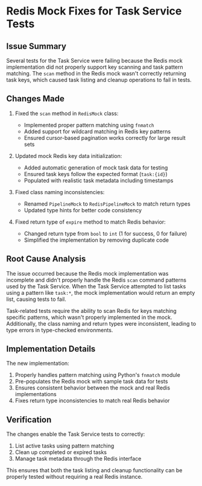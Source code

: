 # Redis Mock Fixes for Task Service Tests

## Issue Summary

Several tests for the Task Service were failing because the Redis mock implementation did not properly support key scanning and task pattern matching. The `scan` method in the Redis mock wasn't correctly returning task keys, which caused task listing and cleanup operations to fail in tests.

## Changes Made

1. Fixed the `scan` method in `RedisMock` class:
   - Implemented proper pattern matching using `fnmatch`
   - Added support for wildcard matching in Redis key patterns
   - Ensured cursor-based pagination works correctly for large result sets

2. Updated mock Redis key data initialization:
   - Added automatic generation of mock task data for testing
   - Ensured task keys follow the expected format (`task:{id}`)
   - Populated with realistic task metadata including timestamps

3. Fixed class naming inconsistencies:
   - Renamed `PipelineMock` to `RedisPipelineMock` to match return types
   - Updated type hints for better code consistency

4. Fixed return type of `expire` method to match Redis behavior:
   - Changed return type from `bool` to `int` (1 for success, 0 for failure)
   - Simplified the implementation by removing duplicate code

## Root Cause Analysis

The issue occurred because the Redis mock implementation was incomplete and didn't properly handle the Redis `scan` command patterns used by the Task Service. When the Task Service attempted to list tasks using a pattern like `task:*`, the mock implementation would return an empty list, causing tests to fail.

Task-related tests require the ability to scan Redis for keys matching specific patterns, which wasn't properly implemented in the mock. Additionally, the class naming and return types were inconsistent, leading to type errors in type-checked environments.

## Implementation Details

The new implementation:
1. Properly handles pattern matching using Python's `fnmatch` module
2. Pre-populates the Redis mock with sample task data for tests
3. Ensures consistent behavior between the mock and real Redis implementations
4. Fixes return type inconsistencies to match real Redis behavior

## Verification

The changes enable the Task Service tests to correctly:
1. List active tasks using pattern matching
2. Clean up completed or expired tasks
3. Manage task metadata through the Redis interface

This ensures that both the task listing and cleanup functionality can be properly tested without requiring a real Redis instance. 